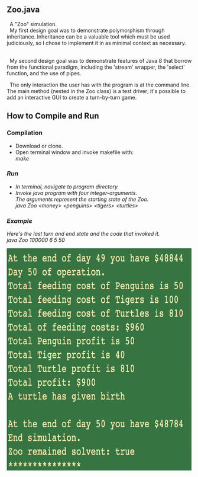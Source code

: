 ## Zoo.java

<p>
	&nbsp; A "Zoo" simulation.
	<br>
	&nbsp; My first design goal was to demonstrate polymorphism through inheritance. Inheritance can be a valuable tool which must be used judiciously, so I chose to implement it in as minimal context as necessary. 
</p>

<p>
	<br>
	&nbsp; My second design goal was to demonstrate features of Java 8 that borrow from the functional paradigm, including the 'stream' wrapper, the 'select' function, and the use of pipes. 
</p>

  <p>
 	&nbsp; The only interaction the user has with the program is at the command line. The main method (nested in the Zoo class) is a test driver; it's possible to add an interactive GUI to create a turn-by-turn game.
  </p>


## How to Compile and Run
### Compilation
<p>
	<ul>
		<li>
			Download or clone.
		</li>
		<li>
			Open terminal window and invoke makefile with:
			<br> <em> make </br>
		</li>
	</ul>
</p>

### Run
<p>
	<ul>
		<li>
			In terminal, navigate to program directory.
		</li>
		<li>
			Invoke java program with four integer-arguments.
			<br> The arguments represent the starting state of the Zoo.
			<br> <em> java Zoo &lt;money&gt; &lt;penguins&gt; &lt;tigers&gt; &lt;turtles&gt;</em>		</li>
	</ul>
</p>

### Example
<p>
Here's the last turn and end state and the code that invoked it.
<br> <em> java Zoo 100000 6 5 50</em>
</p>

<div>
	<img src="/example.png" style="width:500px;height:600px;">
</div>
  
